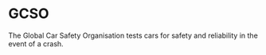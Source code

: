 # GCSO
The Global Car Safety Organisation tests cars for safety and reliability in the event of a crash.
